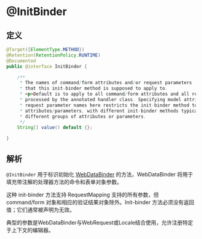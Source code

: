 # @InitBinder

## 定义

```java
@Target({ElementType.METHOD})
@Retention(RetentionPolicy.RUNTIME)
@Documented
public @interface InitBinder {

    /**
     * The names of command/form attributes and/or request parameters
     * that this init-binder method is supposed to apply to.
     * <p>Default is to apply to all command/form attributes and all request parameters
     * processed by the annotated handler class. Specifying model attribute names or
     * request parameter names here restricts the init-binder method to those specific
     * attributes/parameters, with different init-binder methods typically applying to
     * different groups of attributes or parameters.
     */
    String[] value() default {};

}
```

## 解析

`@InitBinder` 用于标识初始化 [WebDataBinder](https://docs.spring.io/spring-framework/docs/current/javadoc-api/org/springframework/web/bind/WebDataBinder.html) 的方法，WebDataBinder 将用于填充带注解的处理器方法的命令和表单对象参数。

这种 init-binder 方法支持 RequestMapping 支持的所有参数，但 command/form 对象和相应的验证结果对象除外。Init-binder 方法必须没有返回值；它们通常被声明为无效。

典型的参数是WebDataBinder与WebRequest或Locale结合使用，允许注册特定于上下文的编辑器。

